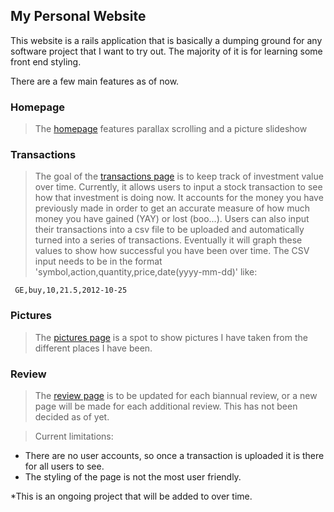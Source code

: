 My Personal Website
---------------

This website is a rails application that is basically a dumping ground for any software project that I want to try out. The majority of it is for learning some front end styling.

There are a few main features as of now.

### Homepage ###

>The [homepage] features parallax scrolling and a picture slideshow


### Transactions ###

>The goal of the [transactions page] is to keep track of investment value over time. Currently, it allows users to input a stock transaction to see how that investment is doing now. It accounts for the money you have previously made in order to get an accurate measure of how much money you have gained (YAY) or lost (boo...). Users can also input their transactions into a csv file to be uploaded and automatically turned into a series of transactions. Eventually it will graph these values to show how successful you have been over time.
>The CSV input needs to be in the format 'symbol,action,quantity,price,date(yyyy-mm-dd)' like:

     GE,buy,10,21.5,2012-10-25

### Pictures ###

> The [pictures page] is a spot to show pictures I have taken from the different places I have been.

### Review ###

>The [review page] is to be updated for each biannual review, or a new page will be made for each additional review. This has not been decided as of yet.


>Current limitations:

- There are no user accounts, so once a transaction is uploaded it is there for all users to see.
- The styling of the page is not the most user friendly.


*This is an ongoing project that will be added to over time.

[homepage]: https://nicolashelvig.herokuapp.com/
[review page]: https://nicolashelvig.herokuapp.com/review
[transactions page]: https://nicolashelvig.herokuapp.com/transactions
[pictures page]: https://nicolashelvig.herokuapp.com/pics